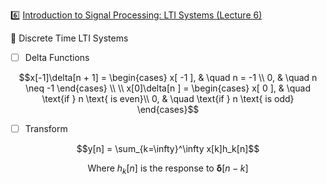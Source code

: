 :six: [Introduction to Signal Processing: LTI Systems (Lecture 6)](https://youtu.be/x5wtnbIQ0Lk)

:round_pushpin: Discrete Time LTI Systems

- [ ] Delta Functions

```math
x[-1]\delta[n + 1] =
  \begin{cases}
    x[ -1 ],   & \quad n = -1 \\
    0,         & \quad n \neq -1
  \end{cases} \\
\\
x[0]\delta[n ] =
  \begin{cases}
    x[ 0 ],   & \quad \text{if } n \text{ is even}\\
    0,        & \quad \text{if } n \text{ is odd}
  \end{cases}
```


- [ ] Transform

```math
y[n] = \sum_{k=\infty}^\infty x[k]h_k[n]
```



```math
\text{Where } h_k[n] \text{ is the response to } \boldsymbol{\delta}[ n - k]
```


